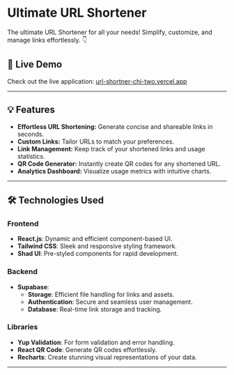 # Ultimate URL Shortener  

The ultimate URL Shortener for all your needs! Simplify, customize, and manage links effortlessly. 👇  

## 🚀 Live Demo  
Check out the live application: [url-shortner-chi-two.vercel.app](https://url-shortner-chi-two.vercel.app/)  



---

## 💡 Features  
- **Effortless URL Shortening:** Generate concise and shareable links in seconds.  
- **Custom Links:** Tailor URLs to match your preferences.  
- **Link Management:** Keep track of your shortened links and usage statistics.  
- **QR Code Generator:** Instantly create QR codes for any shortened URL.  
- **Analytics Dashboard:** Visualize usage metrics with intuitive charts.  

---

## 🛠️ Technologies Used  

### Frontend  
- **React.js**: Dynamic and efficient component-based UI.  
- **Tailwind CSS**: Sleek and responsive styling framework.  
- **Shad UI**: Pre-styled components for rapid development.  

### Backend  
- **Supabase**:  
  - **Storage**: Efficient file handling for links and assets.  
  - **Authentication**: Secure and seamless user management.  
  - **Database**: Real-time link storage and tracking.  

### Libraries  
- **Yup Validation**: For form validation and error handling.  
- **React QR Code**: Generate QR codes effortlessly.  
- **Recharts**: Create stunning visual representations of your data.  

---


